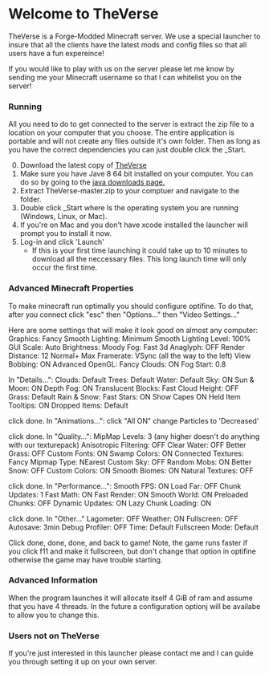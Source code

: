 # Welcome to TheVerse
TheVerse is a Forge-Modded Minecraft server. We use a special launcher to insure that all the clients have the latest mods and config files so that all users have a fun expereince!

If you would like to play with us on the server please let me know by sending me your Minecraft username so that I can whitelist you on the server!

### Running

All you need to do to get connected to the server is extract the zip file to a location on your computer that you choose. The entire application is portable and will not create any files outside it's own folder. Then as long as you have the correct dependencies you can just double click the <OS>_Start.

0. Download the latest copy of [TheVerse](https://github.com/superzanti/TheVerse/archive/master.zip)
1. Make sure you have Jave 8 64 bit installed on your computer. You can do so by going to the [java downloads page.](https://java.com/en/download/manual.jsp)
2. Extract TheVerse-master.zip to your comptuer and navigate to the folder.
3. Double click <OS>_Start where <OS> Is the operating system you are running (Windows, Linux, or Mac).
2. If you're on Mac and you don't have xcode installed the launcher will prompt you to install it now.
3. Log-in and click 'Launch'
    * If this is your first time launching it could take up to 10 minutes to download all the neccessary files. This long launch time will only occur the first time.

### Advanced Minecraft Properties

To make minecraft run optimally you should configure optifine. To do that, after you connect click "esc" then "Options..." then "Video Settings..."

Here are some settings that will make it look good on almost any computer: Graphics: Fancy Smooth Lighting: Minimum Smooth Lighting Level: 100% GUI Scale: Auto Brightness: Moody Fog: Fast 3d Anaglyph: OFF Render Distance: 12 Normal+ Max Framerate: VSync (all the way to the left) View Bobbing: ON Advanced OpenGL: Fancy Clouds: ON Fog Start: 0.8

In "Details...": Clouds: Default Trees: Default Water: Default Sky: ON Sun & Moon: ON Depth Fog: ON Translucent Blocks: Fast Cloud Height: OFF Grass: Default Rain & Snow: Fast Stars: ON Show Capes ON Held Item Tooltips: ON Dropped Items: Default

click done. In "Animations...": click "All ON" change Particles to 'Decreased'

click done. In "Quality...": MipMap Levels: 3 (any higher doesn't do anything with our texturepack) Anisotropic Filtering: OFF Clear Water: OFF Better Grass: OFF Custom Fonts: ON Swamp Colors: ON Connected Textures: Fancy Mipmap Type: NEarest Custom Sky: OFF Random Mobs: ON Better Snow: OFF Custom Colors: ON Smooth Biomes: ON Natural Textures: OFF

click done. In "Performance...": Smooth FPS: ON Load Far: OFF Chunk Updates: 1 Fast Math: ON Fast Render: ON Smooth World: ON Preloaded Chunks: OFF Dynamic Updates: ON Lazy Chunk Loading: ON

click done. In "Other..." Lagometer: OFF Weather: ON Fullscreen: OFF Autosave: 3min Debug Profiler: OFF Time: Default Fullscreen Mode: Default

Click done, done, done, and back to game! Note, the game runs faster if you click f11 and make it fullscreen, but don't change that option in optifine otherwise the game may have trouble starting.

### Advanced Information

When the program launches it will allocate itself 4 GiB of ram and assume that you have 4 threads. In the future a configuration optionj will be availabe to allow you to change this.

### Users not on TheVerse

If you're just interested in this launcher please contact me and I can guide you through setting it up on your own server.

